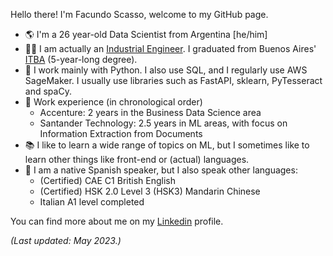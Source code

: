 Hello there! I'm Facundo Scasso, welcome to my GitHub page.
- 🌎 I'm a 26 year-old Data Scientist from Argentina [he/him]
- 👨‍🎓 I am actually an [Industrial Engineer](https://www.itba.edu.ar/en/undergraduate-courses/industrial-engineering/). I graduated from Buenos Aires' [ITBA](https://www.itba.edu.ar/en/) (5-year-long degree).
- 🐍 I work mainly with Python. I also use SQL, and I regularly use AWS SageMaker. I usually use libraries such as FastAPI, sklearn, PyTesseract and spaCy.
- 💼 Work experience (in chronological order)
  - Accenture: 2 years in the Business Data Science area
  - Santander Technology: 2.5 years in ML areas, with focus on Information Extraction from Documents
- 📚 I like to learn a wide range of topics on ML, but I sometimes like to learn other things like front-end or (actual) languages.
- 🎌 I am a native Spanish speaker, but I also speak other languages:
  - (Certified) CAE C1 British English
  - (Certified) HSK 2.0 Level 3 (HSK3) Mandarin Chinese
  - Italian A1 level completed

You can find more about me on my <a href='https://www.linkedin.com/in/facundo-martin-scasso/'>Linkedin</a> profile.

*(Last updated: May 2023.)*
